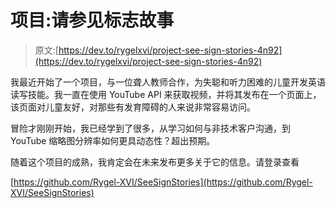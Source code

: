 # 项目:请参见标志故事

> 原文:[https://dev.to/rygelxvi/project-see-sign-stories-4n92](https://dev.to/rygelxvi/project-see-sign-stories-4n92)

我最近开始了一个项目，与一位聋人教师合作，为失聪和听力困难的儿童开发英语读写技能。我一直在使用 YouTube API 来获取视频，并将其发布在一个页面上，该页面对儿童友好，对那些有发育障碍的人来说非常容易访问。

冒险才刚刚开始，我已经学到了很多，从学习如何与非技术客户沟通，到 YouTube 缩略图分辨率如何更具动态性？超出预期。

随着这个项目的成熟，我肯定会在未来发布更多关于它的信息。请登录查看

[https://github.com/Rygel-XVI/SeeSignStories](https://github.com/Rygel-XVI/SeeSignStories)